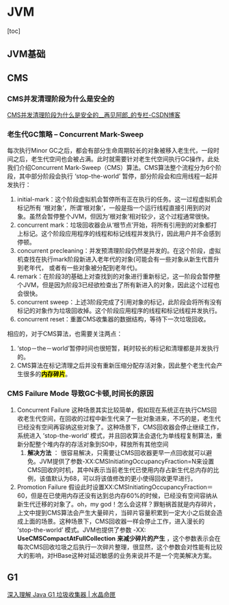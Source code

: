 # JVM

[toc]



## JVM基础

## CMS

### CMS并发清理阶段为什么是安全的

[CMS并发清理阶段为什么是安全的__再见阿郎_的专栏-CSDN博客](https://blog.csdn.net/FU250/article/details/105386291)

###  老生代GC策略 – Concurrent Mark-Sweep

每次执行Minor GC之后，都会有部分生命周期较长的对象被移入老生代，一段时间之后，老生代空间也会被占满。此时就需要针对老生代空间执行GC操作，此处我们介绍Concurrent Mark-Sweep（CMS）算法。CMS算法整个流程分为6个阶段，其中部分阶段会执行 ‘stop-the-world’ 暂停，部分阶段会和应用线程一起并发执行：

1. initial-mark：这个阶段虚拟机会暂停所有正在执行的任务。这一过程虚拟机会标记所有 ‘根对象’，所谓‘根对象’，一般是指一个运行线程直接引用到的对象。虽然会暂停整个JVM，但因为’根对象’相对较少，这个过程通常很快。
2. concurrent mark：垃圾回收器会从‘根节点’开始，将所有引用到的对象都打上标记。这个阶段应用程序的线程和标记线程并发执行，因此用户并不会感到停顿。
3. concurrent precleaning：并发预清理阶段仍然是并发的。在这个阶段，虚拟机查找在执行mark阶段新进入老年代的对象\(可能会有一些对象从新生代晋升到老年代， 或者有一些对象被分配到老年代\)。
4. remark：在阶段3的基础上对查找到的对象进行重新标记，这一阶段会暂停整个JVM，但是因为阶段3已经欲检查出了所有新进入的对象，因此这个过程也会很快。
5. concurrent sweep：上述3阶段完成了引用对象的标记，此阶段会将所有没有标记的对象作为垃圾回收掉。这个阶段应用程序的线程和标记线程并发执行。
6. concurrent reset：重置CMS收集器的数据结构，等待下一次垃圾回收。

相应的，对于CMS算法，也需要关注两点：

1. ‘stop－the－world’暂停时间也很短暂，耗时较长的标记和清理都是并发执行的。
2. CMS算法在标记清理之后并没有重新压缩分配存活对象，因此整个老生代会产生很多的<mark>**内存碎片**</mark>。 

###  CMS Failure Mode 导致GC卡顿,时间长的原因

1. Concurrent Failure  这种场景其实比较简单，假如现在系统正在执行CMS回收老生代空间，在回收的过程中新生代来了一批对象进来，不巧的是，老生代已经没有空间再容纳这些对象了。这种场景下，CMS回收器会停止继续工作，系统进入 ’stop-the-world’ 模式，并且回收算法会退化为单线程复制算法，重新分配整个堆内存的存活对象到S0中，释放所有其他空间 
   1.  **解决方法** ： 很容易解决，只需要让CMS回收器更早一点回收就可以避免。JVM提供了参数-XX:CMSInitiatingOccupancyFraction=N来设置CMS回收的时机，其中N表示当前老生代已使用内存占新生代总内存的比例，该值默认为68，可以将该值修改的更小使得回收更早进行。
2. Promotion Failure  假设此时设置XX:CMSInitiatingOccupancyFraction＝60，但是在已使用内存还没有达到总内存60%的时候，已经没有空间容纳从新生代迁移的对象了。oh，my god！怎么会这样？罪魁祸首就是内存碎片，上文中提到CMS算法会产生大量碎片，当碎片容量积累到一定大小之后就会造成上面的场景。这种场景下，CMS回收器一样会停止工作，进入漫长的 ’stop-the-world’ 模式。JVM也提供了参数   -XX: **UseCMSCompactAtFullCollection**  **来减少碎片的产生** ，这个参数表示会在每次CMS回收垃圾之后执行一次碎片整理，很显然，这个参数会对性能有比较大的影响，对HBase这种对延迟敏感的业务来说并不是一个完美解决方案。

## G1

[深入理解 Java G1 垃圾收集器 | 水晶命匣](http://ghoulich.xninja.org/2018/01/27/understanding-g1-garbage-collector-in-java/)

























